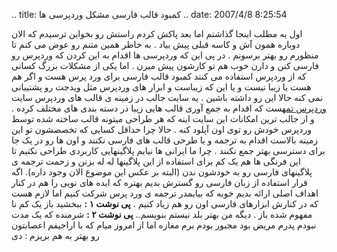 .. title: کمبود قالب فارسی مشکل وردپرسی ها .. date: 2007/4/8 8:25:54

اول یه مطلب اینجا گذاشتم اما بعد پاکش کردم راستش رو بخواین ترسیدم که
الان دوباره همون آش و کاسه قبلی پیش بیاد . به خاطر همین متنم رو عوض می
کنم تا منظورم رو بهتر برسونم . در پی این که وردپرسی ها اقدام به این کردن
که وردپرس رو فارسی کنن و دارن خوب هم تو کارشون پیش میرن . اما یکی از
مشکلات بزرگ کسانی که از وردپرس استفاده می کنند کمبود قالب فارسی برای ورد
پرس هست و اگر هم هست یا زیبا نیست و یا این که زیباست و ابزار های وردپرس
مثل ویدجت رو پشتیبانی نمی کنه حالا این رو داشته باشین . یه سایت جالب در
زمینه ی قالب های وردپرس سایت [وردپرس
تم](http://www.wpthemesfree.com/)هست که اقدام به جمع آوری قالب هایی زیبا
در دسته بندی های مختلف کرده . و از جالب ترین امکانات این سایت اینه که هر
طراحی میتونه قالب ساخته شده توسط وردپرس خودش رو توی اون آپلود کنه . حالا
چرا حداقل کسایی که تخصصشون تو این زمینه بالاست اقدام به ترجمه و یا طرحی
قالب های فارسی نکنند و اون ها رو در یک جا برای دسترسی بهتر جمع نکنند .
چرا ما ایرانی ها نیایم پلاگینهایی کاربردی طراحی نکنیم تا این فرنگی ها هم
یک کم برای استفاده از این پلاگینها له له بزنن و زحمت ترجمه ی پلاگینهای
فارسی رو به خودشون ندن (البته بر عکس این موضوع الان وجود داره). اگه قرار
استفاده از زبان فارسی رو گسترش بدیم بهتره که ایده های نویی را هم در کنار
اهداف اصلی ارائه بدیم خوبه که بیایمدر ترجمه ی ورد پرس شرکت کنیم اما لازم
هست که در کنارش ابزارهای فارسی اون رو هم زیاد کنیم . **پی نوشت ۱ :**
ببخشید باز یک کم نا مفهوم شده باز . دیگه من بهتر بلد نیستم بنویسم.. **پی
نوشت ۲ :** شرمنده که یک مدت نبودم پدرم مریض بود مجبور بودم برم مغازه اما
از امروز میام که با اراجیفم اعصابتون رو بهتر به هم بریزم : دی
